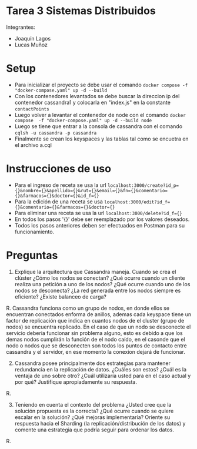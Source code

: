 # Tarea 3 Sistemas Distribuidos
Integrantes:
- Joaquín Lagos
- Lucas Muñoz

# Setup

- Para inicializar el proyecto se debe usar el comando ```docker compose -f "docker-compose.yaml" up -d --build```
- Con los contenedores levantados se debe buscar la direccion ip del contenedor cassandra1 y colocarla en "index.js" en la constante ```contactPoints```
- Luego volver a levantar el contenedor de node con el comando ```docker compose  -f "docker-compose.yaml" up -d --build node```
- Luego se tiene que entrar a la consola de cassandra con el comando ```cqlsh -u cassandra -p cassandra```
- Finalmente se crean los keyspaces y las tablas tal como se encuetra en el archivo a.cql

# Instrucciones de uso

- Para el ingreso de receta se usa la url ```localhost:3000/create?id_p={}&nombre={}&apellido={}&rut={}&email={}&fn={}&comentario={}&farmacos={}&doctor={}&id_f={}```
- Para la edición de una receta se usa ```localhost:3000/edit?id_f={}&comentario={}&farmacos={}&doctor={}```
- Para eliminar una receta se usa la url ```localhost:3000/delete?id_f={}```
- En todos los pasos '{}' debe ser reemplazado por los valores deseados.
- Todos los pasos anteriores deben ser efectuados en Postman para su funcionamiento.

# Preguntas

1. Explique la arquitectura que Cassandra maneja. Cuando se crea el clúster ¿Cómo los nodos se conectan? ¿Qué
ocurre cuando un cliente realiza una petición a uno de los nodos? ¿Qué ocurre cuando uno de los nodos se desconecta?
¿La red generada entre los nodos siempre es eficiente? ¿Existe balanceo de carga?

R. Cassandra funciona como un grupo de nodos, en donde ellos se encuentran conectados enforma de anillos, ademas cada keyspace tiene un factor de replicación que indica 
en cuantos nodos de el cluster (grupo de nodos) se encuentra replicado. En el caso de que un nodo se desconecte el servicio deberia funcionar sin problema alguno, esto es debido a que los demas nodos cumplirán la función de el nodo caído, en el casonde que el nodo o nodos que se desconecten son todos los puntos de contacto entre cassandra y el servidor, en ese momento la conexion dejará de funcionar.

2. Cassandra posee principalmente dos estrategias para mantener redundancia en la replicación de datos. ¿Cuáles son
estos? ¿Cuál es la ventaja de uno sobre otro? ¿Cuál utilizaría usted para en el caso actual y por qué? Justifique
apropiadamente su respuesta.

R. 

3. Teniendo en cuenta el contexto del problema ¿Usted cree que la solución propuesta es la correcta? ¿Qué ocurre
cuando se quiere escalar en la solución? ¿Qué mejoras implementaría? Oriente su respuesta hacia el Sharding (la
replicación/distribución de los datos) y comente una estrategia que podría seguir para ordenar los datos.

R.
